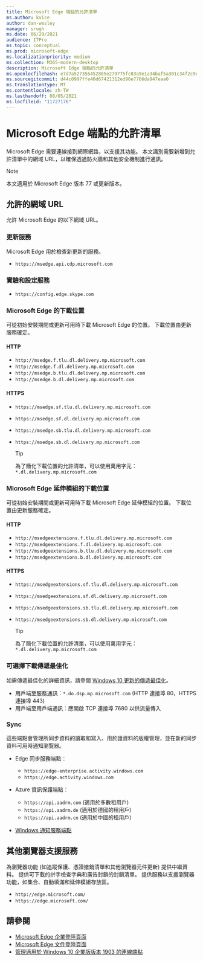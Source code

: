 ```yaml
---
title: Microsoft Edge 端點的允許清單
ms.author: kvice
author: dan-wesley
manager: srugh
ms.date: 06/29/2021
audience: ITPro
ms.topic: conceptual
ms.prod: microsoft-edge
ms.localizationpriority: medium
ms.collection: M365-modern-desktop
description: Microsoft Edge 端點的允許清單
ms.openlocfilehash: e7d7a527356452805e279775fc03a9e1a34baf5a301c34f2c9ed0301e05c6201
ms.sourcegitcommit: d44c0997ffe40d67421312ed96e7766da947eaa0
ms.translationtype: MT
ms.contentlocale: zh-TW
ms.lasthandoff: 08/05/2021
ms.locfileid: "11727176"
---
```

# <a name="allow-list-for-microsoft-edge-endpoints"></a>Microsoft Edge 端點的允許清單

Microsoft Edge 需要連線接到網際網路，以支援其功能。 本文識別需要新增到允許清單中的網域 URL，以確保透過防火牆和其他安全機制進行通訊。

> [!NOTE]
> 本文適用於 Microsoft Edge 版本 77 或更新版本。

## <a name="domain-urls-to-allow"></a>允許的網域 URL

允許 Microsoft Edge 的以下網域 URL。

### <a name="update-service"></a>更新服務

Microsoft Edge 用於檢查新更新的服務。

- `https://msedge.api.cdp.microsoft.com`

### <a name="experimentation-and-configuration-service"></a>實驗和設定服務

- `https://config.edge.skype.com`

### <a name="download-locations-for-microsoft-edge"></a>Microsoft Edge 的下載位置

可從初始安裝期間或更新可用時下載 Microsoft Edge 的位置。 下載位置由更新服務確定。

#### <a name="http"></a>HTTP

- `http://msedge.f.tlu.dl.delivery.mp.microsoft.com`
- `http://msedge.f.dl.delivery.mp.microsoft.com`
- `http://msedge.b.tlu.dl.delivery.mp.microsoft.com`
- `http://msedge.b.dl.delivery.mp.microsoft.com`

#### <a name="https"></a>HTTPS

- `https://msedge.sf.tlu.dl.delivery.mp.microsoft.com`
- `https://msedge.sf.dl.delivery.mp.microsoft.com`
- `https://msedge.sb.tlu.dl.delivery.mp.microsoft.com`
- `https://msedge.sb.dl.delivery.mp.microsoft.com`

  > [!TIP]
  > 為了簡化下載位置的允許清單，可以使用萬用字元： `*.dl.delivery.mp.microsoft.com`

### <a name="download-locations-for-microsoft-edge-extensions"></a>Microsoft Edge 延伸模組的下載位置

可從初始安裝期間或更新可用時下載 Microsoft Edge 延伸模組的位置。 下載位置由更新服務確定。

#### <a name="http"></a>HTTP

- `http://msedgeextensions.f.tlu.dl.delivery.mp.microsoft.com`
- `http://msedgeextensions.f.dl.delivery.mp.microsoft.com`
- `http://msedgeextensions.b.tlu.dl.delivery.mp.microsoft.com`
- `http://msedgeextensions.b.dl.delivery.mp.microsoft.com`

#### <a name="https"></a>HTTPS

- `https://msedgeextensions.sf.tlu.dl.delivery.mp.microsoft.com`
- `https://msedgeextensions.sf.dl.delivery.mp.microsoft.com`
- `https://msedgeextensions.sb.tlu.dl.delivery.mp.microsoft.com`
- `https://msedgeextensions.sb.dl.delivery.mp.microsoft.com`

  > [!TIP]
  > 為了簡化下載位置的允許清單，可以使用萬用字元： `*.dl.delivery.mp.microsoft.com`

### <a name="optionally-for-download-delivery-optimization"></a>可選擇下載傳遞最佳化

如需傳遞最佳化的詳細資訊，請參閱 [Windows 10 更新的傳遞最佳化](/windows/deployment/update/waas-delivery-optimization)。

- 用戶端至服務通訊：`*.do.dsp.mp.microsoft.com` (HTTP 連接埠 80，HTTPS 連接埠 443)
- 用戶端至用戶端通訊：應開啟 TCP 連接埠 7680 以供流量傳入

### <a name="sync"></a>Sync

這些端點會管理所同步資料的讀取和寫入、用於護資料的版權管理，並在新的同步資料可用時通知瀏覽器。

- Edge 同步服務端點：

  - `https://edge-enterprise.activity.windows.com`
  - `https://edge.activity.windows.com`

- Azure 資訊保護端點：

  - `https://api.aadrm.com` (適用於多數租用戶)
  - `https://api.aadrm.de` (適用於德國的租用戶)
  - `https://api.aadrm.cn` (適用於中國的租用戶)

- [Windows 通知服務端點](/windows/uwp/design/shell/tiles-and-notifications/firewall-allowlist-config)

## <a name="other-browser-support-services"></a>其他瀏覽器支援服務

為瀏覽器功能 (如追蹤保護、憑證撤銷清單和其他瀏覽器元件更新) 提供中繼資料。 提供可下載的拼字檢查字典和廣告封鎖的封鎖清單。 提供服務以支援瀏覽器功能，如集合、自動填滿和延伸模組存放區。

- `http://edge.microsoft.com/`
- `https://edge.microsoft.com/`

## <a name="see-also"></a>請參閱

- [Microsoft Edge 企業登陸頁面](https://aka.ms/EdgeEnterprise)
- [Microsoft Edge 文件登陸頁面](./index.yml)
- [管理適用於 Windows 10 企業版版本 1903 的連線端點](/windows/privacy/manage-windows-1903-endpoints)